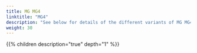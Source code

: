```yaml
---
title: MG MG4
linktitle: "MG4"
description: "See below for details of the different variants of MG MG4"
weight: 30
---
```

{{% children description="true" depth="1" %}}
